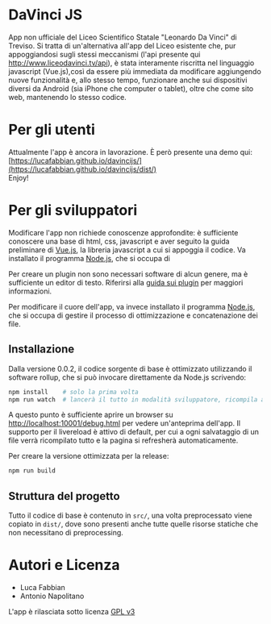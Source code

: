 # DaVinci JS
App non ufficiale del Liceo Scientifico Statale "Leonardo Da Vinci" di Treviso.
Si tratta di un'alternativa all'app del Liceo esistente che, pur appoggiandosi
sugli stessi meccanismi (l'api presente qui http://www.liceodavinci.tv/api), è
stata interamente riscritta nel linguaggio javascript (Vue.js),così da essere
più immediata da modificare aggiungendo nuove funzionalità e, allo stesso tempo,
funzionare anche sui dispositivi diversi da Android (sia iPhone che computer o
tablet), oltre che come sito web, mantenendo lo stesso codice.


# Per gli utenti
Attualmente l'app è ancora in lavorazione. È però presente una demo qui:
[https://lucafabbian.github.io/davincijs/](https://lucafabbian.github.io/davincijs/dist/)  
Enjoy!


# Per gli sviluppatori
Modificare l'app non richiede conoscenze approfondite: è sufficiente conoscere
una base di html, css, javascript e aver seguito la guida preliminare di [Vue.js](https://vuejs.org/v2/guide/),
la libreria javascript a cui si appoggia il codice.
Va installato il programma [Node.js](https://nodejs.org/it/), che si occupa di

Per creare un plugin non sono necessari software di alcun genere, ma è sufficiente
un editor di testo. Riferirsi alla [guida sui plugin](./docs/PLUGIN.md) per
maggiori informazioni.

Per modificare il cuore dell'app, va invece installato il programma
[Node.js](https://nodejs.org/it/), che si occupa di gestire il processo di
ottimizzazione e concatenazione dei file.


## Installazione
Dalla versione 0.0.2, il codice sorgente di base è ottimizzato utilizzando il software
rollup, che si può invocare direttamente da Node.js scrivendo:
```bash
npm install    # solo la prima volta
npm run watch  # lancerà il tutto in modalità sviluppatore, ricompila a ogni salvataggio
```
A questo punto è sufficiente aprire un browser su [http://localhost:10001/debug.html](http://localhost:10001/debug.html)
per vedere un'anteprima dell'app. Il supporto per il livereload è attivo di
default, per cui a ogni salvataggio di un file verrà ricompilato tutto e la
pagina si refresherà automaticamente.

Per creare la versione ottimizzata per la release:
```bash
npm run build
```

## Struttura del progetto
Tutto il codice di base è contenuto in `src/`, una volta preprocessato viene copiato in `dist/`, dove sono presenti anche tutte quelle risorse statiche che non necessitano di preprocessing.

# Autori e Licenza
- Luca Fabbian
- Antonio Napolitano

L'app è rilasciata sotto licenza [GPL v3](LICENSE)
